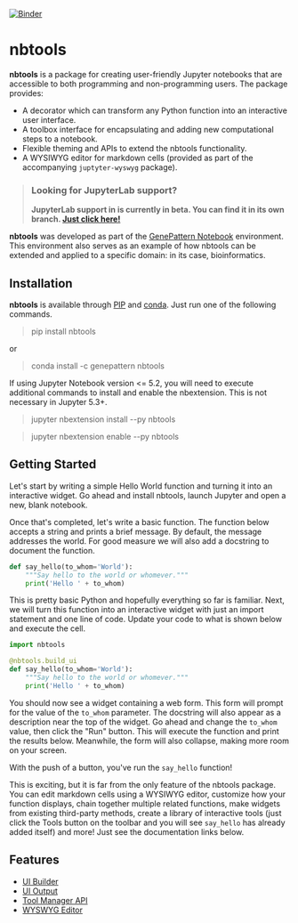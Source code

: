 [![Binder](https://beta.mybinder.org/badge.svg)](https://mybinder.org/v2/gh/genepattern/nbtools/master)

# nbtools
**nbtools** is a package for creating user-friendly Jupyter notebooks that are accessible to both programming and non-programming users. The package provides:

* A decorator which can transform any Python function into an interactive user interface.
* A toolbox interface for encapsulating and adding new computational steps to a notebook.
* Flexible theming and APIs to extend the nbtools functionality.
* A WYSIWYG editor for markdown cells (provided as part of the accompanying `juptyter-wyswyg` package).

> ### **Looking for JupyterLab support?**
> **JupyterLab support in is currently in beta. You can find it in its own branch. [Just click here!](https://github.com/genepattern/nbtools/tree/lab)**

**nbtools** was developed as part of the [GenePattern Notebook](http://genepattern-notebook.org) environment. This environment also serves as an example of how nbtools can be extended and applied to a specific domain: in its case, bioinformatics.

## Installation

**nbtools** is available through [PIP](https://pypi.org/) and [conda](https://anaconda.org). Just run one of the following commands.

> pip install nbtools

or

> conda install -c genepattern nbtools

If using Jupyter Notebook version <= 5.2, you will need to execute additional commands to install and enable the nbextension. This is not necessary in Jupyter 5.3+.

> jupyter nbextension install --py nbtools

> jupyter nbextension enable --py nbtools

## Getting Started

Let's start by writing a simple Hello World function and turning it into an interactive widget. Go ahead and install nbtools, launch
Jupyter and open a new, blank notebook.

Once that's completed, let's write a basic function. The function below accepts a string and prints a brief message. By default, the message addresses the world. For good measure we will also add a docstring to document the function.

```python
def say_hello(to_whom='World'):
    """Say hello to the world or whomever."""
    print('Hello ' + to_whom)
```

This is pretty basic Python and hopefully everything so far is familiar. Next, we will turn this function into an interactive widget with just an import statement and one line of code. Update your code to what is shown below and execute the cell.

```python
import nbtools

@nbtools.build_ui
def say_hello(to_whom='World'):
    """Say hello to the world or whomever."""
    print('Hello ' + to_whom)
```

You should now see a widget containing a web form. This form will prompt for the value of the `to_whom` parameter. The docstring will also appear as a description near the top of the widget. Go ahead and change the `to_whom` value, then click the "Run" button. This will execute the function and print the results below. Meanwhile, the form will also collapse, making more room on your screen.

With the push of a button, you've run the `say_hello` function!

This is exciting, but it is far from the only feature of the nbtools package. You can edit markdown cells using a WYSIWYG editor, customize how your function displays, chain together multiple related functions, make widgets from existing third-party methods, create a library of interactive tools (just click the Tools button on the toolbar and you will see `say_hello` has already added itself) and more! Just see the documentation links below.

## Features

* [UI Builder](doc/uibuilder.md)
* [UI Output](doc/uioutput.md)
* [Tool Manager API](doc/toolmanager.md)
* [WYSWYG Editor](doc/wysiwyg.md)
